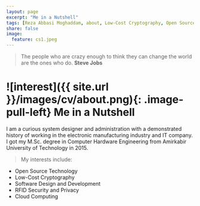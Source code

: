 ```yaml
---
layout: page
excerpt: "Me in a Nutshell"
tags: [Reza Abbasi Moghaddam, about, Low-Cost Cryptography, Open Source Technology]
share: false
image:
  feature: cs1.jpeg
---
```


> The people who are crazy enough to think they can change the world are the ones who do. **Steve Jobs**

# ![interest]({{ site.url }}/images/cv/about.png){: .image-pull-left} Me in a Nutshell

I am a curious system designer and administration with a demonstrated history of working in the electronic manufacturing industry and IT company. I got my M.Sc. degree in Computer Hardware Engineering from Amirkabir University of Technology in 2015.

> My interests include:

+ Open Source Technology
+ Low-Cost Cryptography
+ Software Design and Development
+ RFID Security and Privacy
+ Cloud Computing
